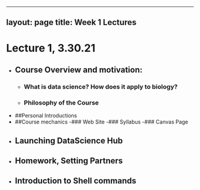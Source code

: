 
---
layout: page
title: Week 1 Lectures
---

# Lecture 1, 3.30.21

- ## Course Overview and motivation: 
    - ### What is data science? How does it apply to biology?
    - ### Philosophy of the Course 
- ##Personal Introductions
- ##Course mechanics 
    -### Web Site
    -### Syllabus
    -### Canvas Page
- ## Launching DataScience Hub
- ## Homework, Setting Partners
- ## Introduction to Shell commands
    
